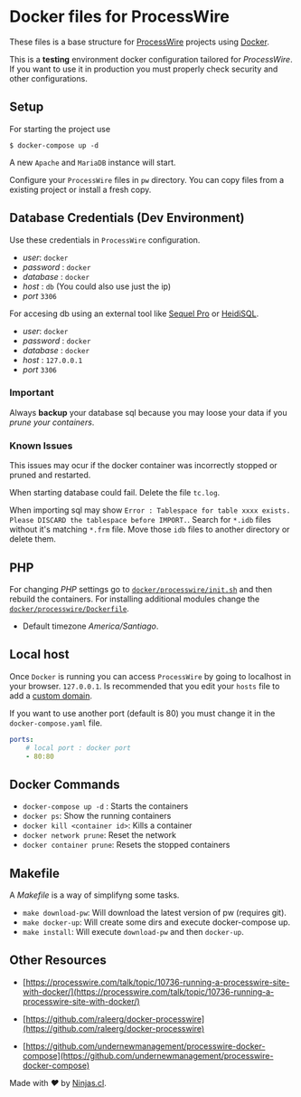 # Docker files for ProcessWire

These files is a base structure for [ProcessWire](https://processwire.com)
projects using [Docker](https://www.docker.com/).

This is a **testing** environment docker configuration tailored for *ProcessWire*. If you want to use it in production you must properly check security and other configurations.

## Setup

For starting the project use

`$ docker-compose up -d`

A new `Apache` and `MariaDB` instance will start.

Configure your `ProcessWire` files in `pw` directory. You can copy
files from a existing project or install a fresh copy.

## Database Credentials (Dev Environment)

Use these credentials in `ProcessWire` configuration.

- *user*: `docker`
- *password* : `docker`
- *database* : `docker`
- *host* : `db` (You could also use just the ip)
- *port* `3306`

For accesing db using an external tool like [Sequel Pro](https://www.sequelpro.com/) or [HeidiSQL](https://www.heidisql.com/).

- *user*: `docker`
- *password* : `docker`
- *database* : `docker`
- *host* : `127.0.0.1`
- *port* `3306`

### Important

Always **backup** your database sql because you may loose your data if you *prune your containers*.

### Known Issues

This issues may ocur if the docker container was incorrectly stopped or pruned and restarted.

When starting database could fail. Delete the file `tc.log`.

When importing sql may show `Error : Tablespace for table xxxx exists. Please DISCARD the tablespace before IMPORT.`. Search for `*.idb` files without it's matching `*.frm` file. Move those `idb` files to another directory or delete them.

## PHP

For changing *PHP* settings go to [`docker/processwire/init.sh`](/docker/processwire/init.sh) and then rebuild
the containers. For installing additional modules change the [`docker/processwire/Dockerfile`](/docker/processwire/Dockerfile).

- Default timezone *America/Santiago*.

## Local host

Once `Docker` is running you can access `ProcessWire` by going to localhost
in your browser. `127.0.0.1`. Is recommended that you edit your `hosts` file
to add a [custom domain](https://www.howtogeek.com/howto/27350/beginner-geek-how-to-edit-your-hosts-file/).

If you want to use another port (default is 80) you must change it in the `docker-compose.yaml` file.

```yml
ports:
    # local port : docker port
    - 80:80
```

## Docker Commands

- `docker-compose up -d` : Starts the containers
- `docker ps`: Show the running containers
- `docker kill <container id>`: Kills a container
- `docker network prune`: Reset the network
- `docker container prune`: Resets the stopped containers

## Makefile

A _Makefile_ is a way of simplifyng some tasks.

- `make download-pw`: Will download the latest version of pw (requires git).
- `make docker-up`: Will create some dirs and execute docker-compose up.
- `make install`: Will execute `download-pw` and then `docker-up`.

## Other Resources

- [https://processwire.com/talk/topic/10736-running-a-processwire-site-with-docker/](https://processwire.com/talk/topic/10736-running-a-processwire-site-with-docker/)

- [https://github.com/raleerg/docker-processwire](https://github.com/raleerg/docker-processwire)

- [https://github.com/undernewmanagement/processwire-docker-compose](https://github.com/undernewmanagement/processwire-docker-compose)



Made with <i class="fa fa-heart">&#9829;</i> by <a href="https://ninjas.cl" target="_blank">Ninjas.cl</a>.
